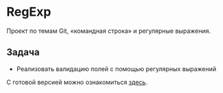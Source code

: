 # RegExp

Проект по темам Git, «командная строка» и регулярные выражения.

## Задача
 - Реализовать валидацию полей с помощью регулярных выражений

С готовой версией можно ознакомиться [здесь][1]. 

[1]: https://github.com/itwassoclear.github.io/regexp-validation

